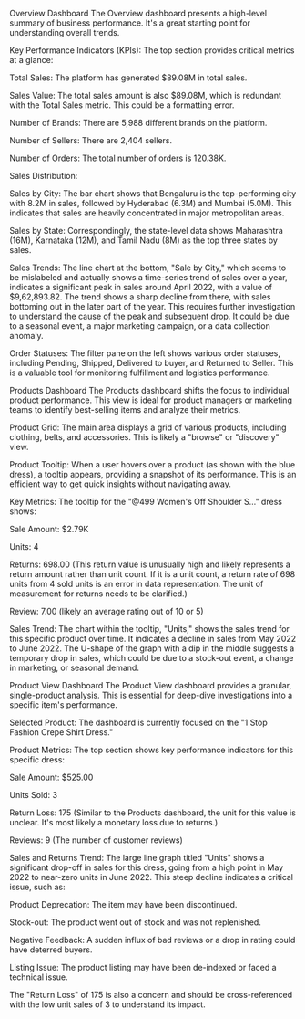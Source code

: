 Overview Dashboard
The Overview dashboard presents a high-level summary of business performance. It's a great starting point for understanding overall trends.

Key Performance Indicators (KPIs): The top section provides critical metrics at a glance:

Total Sales: The platform has generated $89.08M in total sales.

Sales Value: The total sales amount is also $89.08M, which is redundant with the Total Sales metric. This could be a formatting error.

Number of Brands: There are 5,988 different brands on the platform.

Number of Sellers: There are 2,404 sellers.

Number of Orders: The total number of orders is 120.38K.

Sales Distribution:

Sales by City: The bar chart shows that Bengaluru is the top-performing city with 8.2M in sales, followed by Hyderabad (6.3M) and Mumbai (5.0M). This indicates that sales are heavily concentrated in major metropolitan areas.

Sales by State: Correspondingly, the state-level data shows Maharashtra (16M), Karnataka (12M), and Tamil Nadu (8M) as the top three states by sales.

Sales Trends: The line chart at the bottom, "Sale by City," which seems to be mislabeled and actually shows a time-series trend of sales over a year, indicates a significant peak in sales around April 2022, with a value of $9,62,893.82. The trend shows a sharp decline from there, with sales bottoming out in the later part of the year. This requires further investigation to understand the cause of the peak and subsequent drop. It could be due to a seasonal event, a major marketing campaign, or a data collection anomaly.

Order Statuses: The filter pane on the left shows various order statuses, including Pending, Shipped, Delivered to buyer, and Returned to Seller. This is a valuable tool for monitoring fulfillment and logistics performance.

Products Dashboard
The Products dashboard shifts the focus to individual product performance. This view is ideal for product managers or marketing teams to identify best-selling items and analyze their metrics.

Product Grid: The main area displays a grid of various products, including clothing, belts, and accessories. This is likely a "browse" or "discovery" view.

Product Tooltip: When a user hovers over a product (as shown with the blue dress), a tooltip appears, providing a snapshot of its performance. This is an efficient way to get quick insights without navigating away.

Key Metrics: The tooltip for the "@499 Women's Off Shoulder S..." dress shows:

Sale Amount: $2.79K

Units: 4

Returns: 698.00 (This return value is unusually high and likely represents a return amount rather than unit count. If it is a unit count, a return rate of 698 units from 4 sold units is an error in data representation. The unit of measurement for returns needs to be clarified.)

Review: 7.00 (likely an average rating out of 10 or 5)

Sales Trend: The chart within the tooltip, "Units," shows the sales trend for this specific product over time. It indicates a decline in sales from May 2022 to June 2022. The U-shape of the graph with a dip in the middle suggests a temporary drop in sales, which could be due to a stock-out event, a change in marketing, or seasonal demand.

Product View Dashboard
The Product View dashboard provides a granular, single-product analysis. This is essential for deep-dive investigations into a specific item's performance.

Selected Product: The dashboard is currently focused on the "1 Stop Fashion Crepe Shirt Dress."

Product Metrics: The top section shows key performance indicators for this specific dress:

Sale Amount: $525.00

Units Sold: 3

Return Loss: 175 (Similar to the Products dashboard, the unit for this value is unclear. It's most likely a monetary loss due to returns.)

Reviews: 9 (The number of customer reviews)

Sales and Returns Trend: The large line graph titled "Units" shows a significant drop-off in sales for this dress, going from a high point in May 2022 to near-zero units in June 2022. This steep decline indicates a critical issue, such as:

Product Deprecation: The item may have been discontinued.

Stock-out: The product went out of stock and was not replenished.

Negative Feedback: A sudden influx of bad reviews or a drop in rating could have deterred buyers.

Listing Issue: The product listing may have been de-indexed or faced a technical issue.

The "Return Loss" of 175 is also a concern and should be cross-referenced with the low unit sales of 3 to understand its impact.
